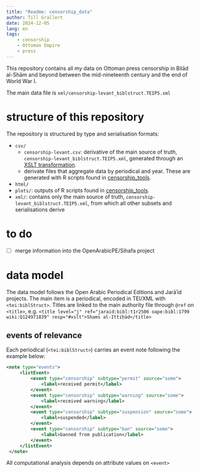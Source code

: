 ```yaml
---
title: "Readme: censorship_data"
author: Till Grallert
date: 2024-12-05 
lang: en
tags:
    - censorship
    - Ottoman Empire
    - press
---
```


This repository contains all my data on Ottoman press censorship in Bilād al-Shām and beyond between the mid-nineteenth century and the end of World War I.

The main data file is `xml/censorship-levant_biblstruct.TEIP5.xml`

# structure of this repository

The repository is structured by type and serialisation formats:

- `csv/`
    - `censorship-levant.csv`: derivative of the main source of truth, `censorship-levant_biblstruct.TEIP5.xml`, generated through an [XSLT transformation](../censorship_tools/xslt/convert_tei-to-csv.xsl).
    - derivate files that aggregate data by periodical and year. These are generated with R scripts found in [censorship_tools](../censorship_tools/r/).
- `html/`
- `plots/`: outputs of R scripts found in [censorship_tools](../censorship_tools/r/).
- `xml/`: contains only the main source of truth, `censorship-levant_biblstruct.TEIP5.xml`, from which all other subsets and serialisations derive

# to do

- [ ] merge information into the OpenArabicPE/Sihafa project

# data model

The data model follows the Open Arabic Periodical Editions and Jarāʾid projects. The main item is a periodical, encoded in TEI/XML with `<tei:biblStruct>`. Titles are linked to the main authority file through `@ref` on `<title>`, e.g. `<title level="j" ref="jaraid:bibl:t1r2506 oape:bibl:1799 wiki:Q124971839" resp="#xslt">Shams al-Ittiḥād</title>`


## events of relevance

Each periodical (`<tei:biblStruct>`) carries an event note following the example below:

```xml
<note type="events">
     <listEvent>
         <event type="censorship" subtype="permit" source="some">
             <label>received permit</label>
         </event>
         <event type="censorship" subtype="warning" source="some">
             <label>received warning</label>
         </event>
         <event type="censorship" subtype="suspension" source="some">
             <label>suspended</label>
         </event>
         <event type="censorship" subtype="ban" source="some">
             <label>banned from publication</label>
         </event>
     </listEvent>
 </note>
```

All computational analysis depends on attribute values on `<event>`